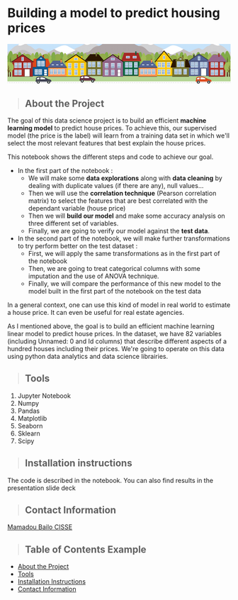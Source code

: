 # Building a model to predict housing prices

![Github Logo](housesbanner.png "Github logo - markdown")

<a class="anchor" id="about_the_project"></a>
>## About the Project

The goal of this data science project is to build an efficient **machine learning model** to predict house prices. To achieve this, our supervised model (the price is the label) will learn from a training data set in which we'll select the most relevant features that best explain the house prices.

This notebook shows the different steps and code to achieve our goal.

+ In the first part of the notebook :
    - We will make some **data explorations** along with **data cleaning** by dealing with duplicate values (if there are any), null values... 
    - Then we will use the **correlation technique** (Pearson correlation matrix) to select the features that are best correlated with the dependant variable (house price)
    - Then we will **build our model** and make some accuracy analysis on three different set of variables.
    - Finally, we are going to verify our model against the **test data**.
+ In the second part of the notebook, we will make further transformations to try perform better on the test dataset :
    - First, we will apply the same transformations as in the first part of the notebook
    - Then, we are going to treat categorical columns with some imputation and the use of ANOVA technique.
    - Finally, we will compare the performance of this new model to the model built in the first part of the notebook on the test data

In a general context, one can use this kind of model in real world to estimate a house price. It can even be useful for real estate agencies. 

As I mentioned above, the goal is to build an efficient machine learning linear model to predict house prices. In the dataset, we have 82 variables (including Unnamed: 0 and Id columns) that describe different aspects of a hundred houses including their prices. 
We're going to operate on this data using python data analytics and data science librairies.

<a class="anchor" id="tools"></a>
>## Tools

1. Jupyter Notebook
2. Numpy
3. Pandas
4. Matplotlib
5. Seaborn
6. Sklearn
7. Scipy

<a class="anchor" id="installation_instructions"></a>
>## Installation instructions

The code is described in the notebook. You can also find results in the presentation slide deck

<a class="anchor" id="contact"></a>
>## Contact Information

[Mamadou Bailo CISSE](https://www.linkedin.com/in/mamadou-ba%C3%AFlo-cisse-92548090/)

>## Table of Contents Example
* [About the Project](#about_the_project)
* [Tools](#tools)
* [Installation Instructions](#installation_instructions)
* [Contact Information](#contact)
